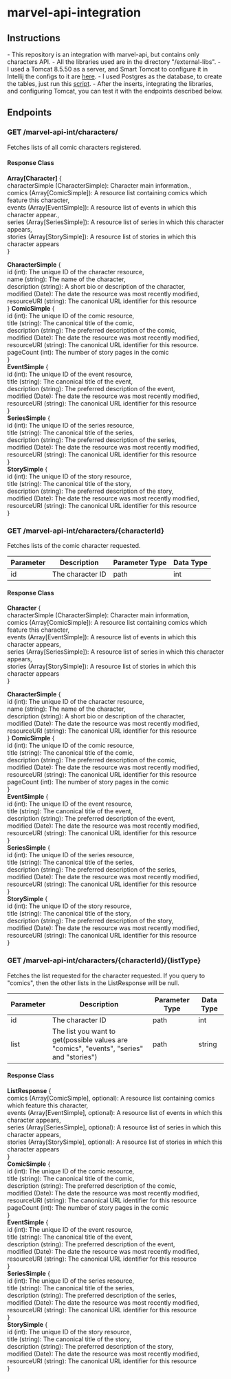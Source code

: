 # marvel-api-integration

<h2>Instructions</h2>
- This repository is an integration with marvel-api, but contains only characters API.
- All the libraries used are in the directory "/external-libs".
- I used a Tomcat 8.5.50 as a server, and Smart Tomcat to configure it in Intellij the configs to it are <a href="https://github.com/gabriel-costa/marvel-api-int/blob/master/src/main/resources/tomcatConfigs.png">here</a>.
- I used Postgres as the database, to create the tables, just run this <a href="https://github.com/gabriel-costa/marvel-api-int/blob/master/src/main/resources/createDatabaseScript.sql">script</a>.
- After the inserts, integrating the libraries, and configuring Tomcat, you can test it with the endpoints described below.

<h2>Endpoints</h2>
<h3><b>GET /marvel-api-int/characters/</b></h3>
Fetches lists of all comic characters registered.

<h4>Response Class</h4>
<b>Array[Character]</b> {<br>
characterSimple (CharacterSimple): Character main information.,<br>
comics (Array[ComicSimple]): A resource list containing comics which feature this character,<br>
events (Array[EventSimple]): A resource list of events in which this character appear.,<br>
series (Array[SeriesSimple]): A resource list of series in which this character appears,<br>
stories (Array[StorySimple]): A resource list of stories in which this character appears<br>
}<br>

<b>CharacterSimple</b> {<br>
id (int): The unique ID of the character resource,<br>
name (string): The name of the character,<br>
description (string): A short bio or description of the character,<br>
modified (Date): The date the resource was most recently modified,<br>
resourceURI (string): The canonical URL identifier for this resource<br>
}
<b>ComicSimple</b> {<br>
id (int): The unique ID of the comic resource,<br>
title (string): The canonical title of the comic,<br>
description (string): The preferred description of the comic,<br>
modified (Date): The date the resource was most recently modified,<br>
resourceURI (string): The canonical URL identifier for this resource.<br>
pageCount (int): The number of story pages in the comic<br>
}<br>
<b>EventSimple</b> {<br>
id (int): The unique ID of the event resource,<br>
title (string): The canonical title of the event,<br>
description (string): The preferred description of the event,<br>
modified (Date): The date the resource was most recently modified,<br>
resourceURI (string): The canonical URL identifier for this resource<br>
}<br>
<b>SeriesSimple</b> {<br>
id (int): The unique ID of the series resource,<br>
title (string): The canonical title of the series,<br>
description (string): The preferred description of the series,<br>
modified (Date): The date the resource was most recently modified,<br>
resourceURI (string): The canonical URL identifier for this resource<br>
}<br>
<b>StorySimple</b> {<br>
id (int): The unique ID of the story resource,<br>
title (string): The canonical title of the story,<br>
description (string): The preferred description of the story,<br>
modified (Date): The date the resource was most recently modified,<br>
resourceURI (string): The canonical URL identifier for this resource<br>
}<br>

<h3><b>GET  /marvel-api-int/characters/{characterId}</b></h3>
Fetches lists of the comic character requested.

| Parameter | Description | Parameter Type | Data Type |
| --- | --- | --- | --- |
| id | The character ID | path | int |

<h4>Response Class</h4>
<b>Character</b> {<br>
characterSimple (CharacterSimple): Character main information,<br>
comics (Array[ComicSimple]): A resource list containing comics which feature this character,<br>
events (Array[EventSimple]): A resource list of events in which this character appears,<br>
series (Array[SeriesSimple]): A resource list of series in which this character appears,<br>
stories (Array[StorySimple]): A resource list of stories in which this character appears<br>
}<br>

<b>CharacterSimple</b> {<br>
id (int): The unique ID of the character resource,<br>
name (string): The name of the character,<br>
description (string): A short bio or description of the character,<br>
modified (Date): The date the resource was most recently modified,<br>
resourceURI (string): The canonical URL identifier for this resource<br>
}
<b>ComicSimple</b> {<br>
id (int): The unique ID of the comic resource,<br>
title (string): The canonical title of the comic,<br>
description (string): The preferred description of the comic,<br>
modified (Date): The date the resource was most recently modified,<br>
resourceURI (string): The canonical URL identifier for this resource<br>
pageCount (int): The number of story pages in the comic<br>
}<br>
<b>EventSimple</b> {<br>
id (int): The unique ID of the event resource,<br>
title (string): The canonical title of the event,<br>
description (string): The preferred description of the event,<br>
modified (Date): The date the resource was most recently modified,<br>
resourceURI (string): The canonical URL identifier for this resource<br>
}<br>
<b>SeriesSimple</b> {<br>
id (int): The unique ID of the series resource,<br>
title (string): The canonical title of the series,<br>
description (string): The preferred description of the series,<br>
modified (Date): The date the resource was most recently modified,<br>
resourceURI (string): The canonical URL identifier for this resource<br>
}<br>
<b>StorySimple</b> {<br>
id (int): The unique ID of the story resource,<br>
title (string): The canonical title of the story,<br>
description (string): The preferred description of the story,<br>
modified (Date): The date the resource was most recently modified,<br>
resourceURI (string): The canonical URL identifier for this resource<br>
}<br>

<h3><b>GET  /marvel-api-int/characters/{characterId}/{listType}</b></h3>
Fetches the list requested for the character requested. If you query to "comics", 
then the other lists in the ListResponse will be null.

| Parameter | Description | Parameter Type | Data Type |
| --- | --- | --- | --- |
| id | The character ID | path | int |
| list | The list you want to get(possible values are "comics", "events", "series" and "stories") | path | string |
<h4>Response Class</h4>
<b>ListResponse</b> {<br>
comics (Array[ComicSimple], optional): A resource list containing comics which feature this character,<br>
events (Array[EventSimple], optional): A resource list of events in which this character appears,<br>
series (Array[SeriesSimple], optional): A resource list of series in which this character appears,<br>
stories (Array[StorySimple], optional): A resource list of stories in which this character appears<br>
}<br>
<b>ComicSimple</b> {<br>
id (int): The unique ID of the comic resource,<br>
title (string): The canonical title of the comic,<br>
description (string): The preferred description of the comic,<br>
modified (Date): The date the resource was most recently modified,<br>
resourceURI (string): The canonical URL identifier for this resource<br>
pageCount (int): The number of story pages in the comic<br>
}<br>
<b>EventSimple</b> {<br>
id (int): The unique ID of the event resource,<br>
title (string): The canonical title of the event,<br>
description (string): The preferred description of the event,<br>
modified (Date): The date the resource was most recently modified,<br>
resourceURI (string): The canonical URL identifier for this resource<br>
}<br>
<b>SeriesSimple</b> {<br>
id (int): The unique ID of the series resource,<br>
title (string): The canonical title of the series,<br>
description (string): The preferred description of the series,<br>
modified (Date): The date the resource was most recently modified,<br>
resourceURI (string): The canonical URL identifier for this resource<br>
}<br>
<b>StorySimple</b> {<br>
id (int): The unique ID of the story resource,<br>
title (string): The canonical title of the story,<br>
description (string): The preferred description of the story,<br>
modified (Date): The date the resource was most recently modified,<br>
resourceURI (string): The canonical URL identifier for this resource<br>
}<br>